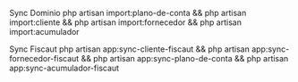 
Sync Dominio
php artisan import:plano-de-conta && php artisan import:cliente && php artisan import:fornecedor && php artisan import:acumulador

Sync Fiscaut
php artisan app:sync-cliente-fiscaut && php artisan app:sync-fornecedor-fiscaut && php artisan app:sync-plano-de-conta && php artisan app:sync-acumulador-fiscaut